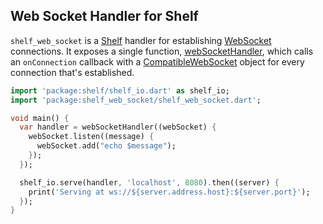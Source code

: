## Web Socket Handler for Shelf

`shelf_web_socket` is a [Shelf][] handler for establishing [WebSocket][]
connections. It exposes a single function, [webSocketHandler][], which calls an
`onConnection` callback with a [CompatibleWebSocket][] object for every
connection that's established.

[Shelf]: pub.dartlang.org/packages/shelf

[WebSocket]: https://tools.ietf.org/html/rfc6455

[webSocketHandler]: https://api.dartlang.org/apidocs/channels/be/dartdoc-viewer/shelf_web_socket/shelf_web_socket.webSocketHandler

[CompatibleWebSocket]: https://api.dartlang.org/apidocs/channels/be/dartdoc-viewer/http_parser/http_parser.CompatibleWebSocket

```dart
import 'package:shelf/shelf_io.dart' as shelf_io;
import 'package:shelf_web_socket/shelf_web_socket.dart';

void main() {
  var handler = webSocketHandler((webSocket) {
    webSocket.listen((message) {
      webSocket.add("echo $message");
    });
  });

  shelf_io.serve(handler, 'localhost', 8080).then((server) {
    print('Serving at ws://${server.address.host}:${server.port}');
  });
}
```

